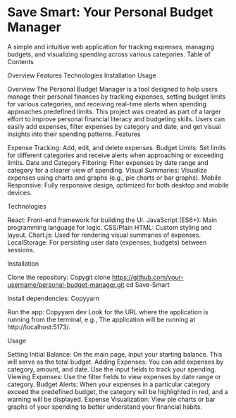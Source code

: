# Save Smart: Your Personal Budget Manager
A simple and intuitive web application for tracking expenses, managing budgets, and visualizing spending across various categories.
Table of Contents

Overview
Features
Technologies
Installation
Usage

Overview
The Personal Budget Manager is a tool designed to help users manage their personal finances by tracking expenses, setting budget limits for various categories, and receiving real-time alerts when spending approaches predefined limits.
This project was created as part of a larger effort to improve personal financial literacy and budgeting skills. Users can easily add expenses, filter expenses by category and date, and get visual insights into their spending patterns.
Features

Expense Tracking: Add, edit, and delete expenses.
Budget Limits: Set limits for different categories and receive alerts when approaching or exceeding limits.
Date and Category Filtering: Filter expenses by date range and category for a clearer view of spending.
Visual Summaries: Visualize expenses using charts and graphs (e.g., pie charts or bar graphs).
Mobile Responsive: Fully responsive design, optimized for both desktop and mobile devices.

Technologies

React: Front-end framework for building the UI.
JavaScript (ES6+): Main programming language for logic.
CSS/Plain HTML: Custom styling and layout.
Chart.js: Used for rendering visual summaries of expenses.
LocalStorage: For persisting user data (expenses, budgets) between sessions.

Installation

Clone the repository:
Copygit clone https://github.com/your-username/personal-budget-manager.git
cd Save-Smart

Install dependencies:
Copyyarn

Run the app:
Copyyarn dev
Look for the URL where the application is running from the terminal, e.g., The application will be running at http://localhost:5173/.

Usage

Setting Initial Balance: On the main page, input your starting balance. This will serve as the total budget.
Adding Expenses: You can add expenses by category, amount, and date. Use the input fields to track your spending.
Viewing Expenses: Use the filter fields to view expenses by date range or category.
Budget Alerts: When your expenses in a particular category exceed the predefined budget, the category will be highlighted in red, and a warning will be displayed.
Expense Visualization: View pie charts or bar graphs of your spending to better understand your financial habits.